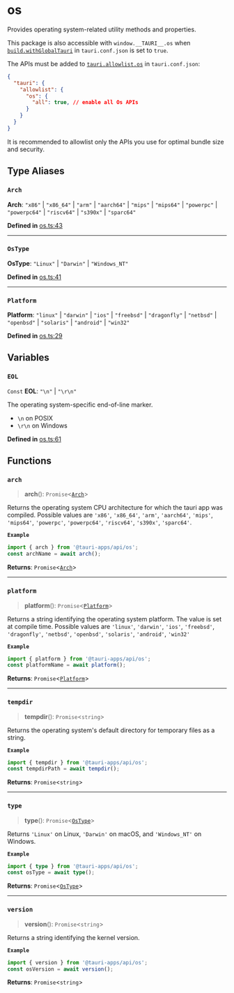 # os

Provides operating system-related utility methods and properties.

This package is also accessible with `window.__TAURI__.os` when [`build.withGlobalTauri`](https://tauri.app/v1/api/config/#buildconfig.withglobaltauri) in `tauri.conf.json` is set to `true`.

The APIs must be added to [`tauri.allowlist.os`](https://tauri.app/v1/api/config/#allowlistconfig.os) in `tauri.conf.json`:
```json
{
  "tauri": {
    "allowlist": {
      "os": {
        "all": true, // enable all Os APIs
      }
    }
  }
}
```
It is recommended to allowlist only the APIs you use for optimal bundle size and security.

## Type Aliases

### `Arch`

 **Arch**: ``"x86"`` \| ``"x86_64"`` \| ``"arm"`` \| ``"aarch64"`` \| ``"mips"`` \| ``"mips64"`` \| ``"powerpc"`` \| ``"powerpc64"`` \| ``"riscv64"`` \| ``"s390x"`` \| ``"sparc64"``

**Defined in** [os.ts:43](https://github.com/tauri-apps/tauri/blob/e29997c5/tooling/api/src/os.ts#L43)

___

### `OsType`

 **OsType**: ``"Linux"`` \| ``"Darwin"`` \| ``"Windows_NT"``

**Defined in** [os.ts:41](https://github.com/tauri-apps/tauri/blob/e29997c5/tooling/api/src/os.ts#L41)

___

### `Platform`

 **Platform**: ``"linux"`` \| ``"darwin"`` \| ``"ios"`` \| ``"freebsd"`` \| ``"dragonfly"`` \| ``"netbsd"`` \| ``"openbsd"`` \| ``"solaris"`` \| ``"android"`` \| ``"win32"``

**Defined in** [os.ts:29](https://github.com/tauri-apps/tauri/blob/e29997c5/tooling/api/src/os.ts#L29)

## Variables

### `EOL`

 `Const` **EOL**: ``"\n"`` \| ``"\r\n"``

The operating system-specific end-of-line marker.
- `\n` on POSIX
- `\r\n` on Windows

**Defined in** [os.ts:61](https://github.com/tauri-apps/tauri/blob/e29997c5/tooling/api/src/os.ts#L61)

## Functions

### `arch`

> **arch**(): `Promise`<[`Arch`](os.md#arch)\>

Returns the operating system CPU architecture for which the tauri app was compiled.
Possible values are `'x86'`, `'x86_64'`, `'arm'`, `'aarch64'`, `'mips'`, `'mips64'`, `'powerpc'`, `'powerpc64'`, `'riscv64'`, `'s390x'`, `'sparc64'`.

**`Example`**

```typescript
import { arch } from '@tauri-apps/api/os';
const archName = await arch();
```

**Returns**: `Promise`<[`Arch`](os.md#arch)\>

___

### `platform`

> **platform**(): `Promise`<[`Platform`](os.md#platform)\>

Returns a string identifying the operating system platform.
The value is set at compile time. Possible values are `'linux'`, `'darwin'`, `'ios'`, `'freebsd'`, `'dragonfly'`, `'netbsd'`, `'openbsd'`, `'solaris'`, `'android'`, `'win32'`

**`Example`**

```typescript
import { platform } from '@tauri-apps/api/os';
const platformName = await platform();
```

**Returns**: `Promise`<[`Platform`](os.md#platform)\>

___

### `tempdir`

> **tempdir**(): `Promise`<`string`\>

Returns the operating system's default directory for temporary files as a string.

**`Example`**

```typescript
import { tempdir } from '@tauri-apps/api/os';
const tempdirPath = await tempdir();
```

**Returns**: `Promise`<`string`\>

___

### `type`

> **type**(): `Promise`<[`OsType`](os.md#ostype)\>

Returns `'Linux'` on Linux, `'Darwin'` on macOS, and `'Windows_NT'` on Windows.

**`Example`**

```typescript
import { type } from '@tauri-apps/api/os';
const osType = await type();
```

**Returns**: `Promise`<[`OsType`](os.md#ostype)\>

___

### `version`

> **version**(): `Promise`<`string`\>

Returns a string identifying the kernel version.

**`Example`**

```typescript
import { version } from '@tauri-apps/api/os';
const osVersion = await version();
```

**Returns**: `Promise`<`string`\>
